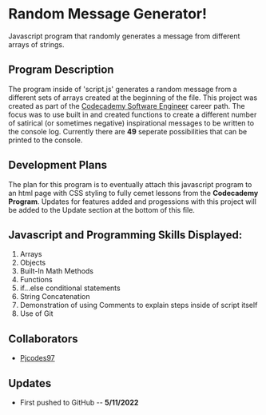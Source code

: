 # Random Message Generator!
Javascript program that randomly generates a message from different arrays of strings.

## Program Description
The program inside of 'script.js' generates a random message from a different sets of arrays created at the beginning of the file. This project was created as part of the [Codecademy Software Engineer](https://www.codecademy.com/learn/paths/full-stack-engineer-career-path) career path. The focus was to use built in and created functions to create a different number of satirical (or sometimes negative) inspirational messages to be written to the console log. Currently there are **49** seperate possibilities that can be printed to the console.

## Development Plans
The plan for this program is to eventually attach this javascript program to an html page with CSS styling to fully cemet lessons from the **Codecademy Program**. Updates for features added and progessions with this project will be added to the Update section at the bottom of this file.

## Javascript and Programming Skills Displayed:
1. Arrays
2. Objects
3. Built-In Math Methods
4. Functions
5. if...else conditional statements
6. String Concatenation
7. Demonstration of using Comments to explain steps inside of script itself
8. Use of Git 

## Collaborators
* [Pjcodes97](https://github.com/Pjcodes97)

## Updates
* First pushed to GitHub -- **5/11/2022**
